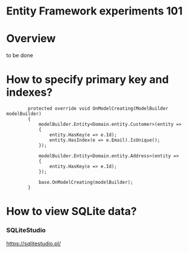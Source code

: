 # Entity Framework experiments 101

# Overview
to be done

# How to specify primary key and indexes?
```
        protected override void OnModelCreating(ModelBuilder modelBuilder)
        {
            modelBuilder.Entity<Domain.entity.Customer>(entity =>
            {
                entity.HasKey(e => e.Id);
                entity.HasIndex(e => e.Email).IsUnique();
            });

            modelBuilder.Entity<Domain.entity.Address>(entity =>
            {
                entity.HasKey(e => e.Id);
            });

            base.OnModelCreating(modelBuilder);
        }

```

# How to view SQLite data?
### SQLiteStudio
https://sqlitestudio.pl/
